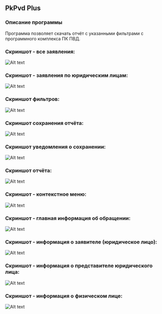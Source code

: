 ## PkPvd Plus
### Описание программы
Программа позволяет скачать отчёт с указанными фильтрами с программного комплекса ПК ПВД.
### Скриншот - все заявления:
![Alt text](/src/pkpvdplus/screenshots/app_main_new4.PNG "Скриншот - все заявления")
### Скриншот - заявления по юридическим лицам:
![Alt text](/src/pkpvdplus/screenshots/app_main_org_new4.PNG "Скриншот - заявления по юридическим лицам")
### Скриншот фильтров:
![Alt text](/src/pkpvdplus/screenshots/filters_new4.png "Скриншот фильтров")
### Скриншот сохранения отчёта:
![Alt text](/src/pkpvdplus/screenshots/saving_report_new4.PNG "Скриншот сохранения отчёта")
### Скриншот уведомления о сохранении:
![Alt text](/src/pkpvdplus/screenshots/after_saving_new4.PNG "Скриншот уведомления о сохранении")
### Скриншот отчёта:
![Alt text](/src/pkpvdplus/screenshots/excel_report_new4.PNG "Скриншот отчёта")
### Скриншот - контекстное меню:
![Alt text](/src/pkpvdplus/screenshots/context_menu_2.png "Скриншот - контекстное меню")
### Скриншот - главная информация об обращении:
![Alt text](/src/pkpvdplus/screenshots/appeal_main_inform.PNG "Скриншот - главная информация об обращении")
### Скриншот - информация о заявителе (юридическое лицо):
![Alt text](/src/pkpvdplus/screenshots/applicant_org.PNG "Скриншот - информация о заявителе (юридическое лицо)")
### Скриншот - информация о представителе юридического лица:
![Alt text](/src/pkpvdplus/screenshots/applicant_org_repres.PNG "Скриншот - информация о представителе юридического лица")
### Скриншот - информация о физическом лице:
![Alt text](/src/pkpvdplus/screenshots/applicant_person.PNG "Скриншот - информация о физическом лице")